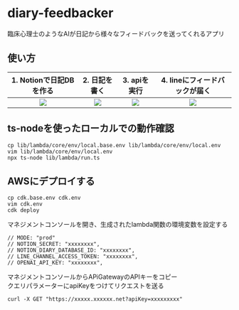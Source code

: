 # diary-feedbacker
臨床心理士のようなAIが日記から様々なフィードバックを送ってくれるアプリ

## 使い方

| 1. Notionで日記DBを作る | 2. 日記を書く | 3. apiを実行 | 4. lineにフィードバックが届く |
| :-: | :-: | :-: | :-: |
| <img src="https://github.com/ritogk/notion-diary-insight/assets/72111956/0b892689-ade3-419b-bbd1-ed54d420fc21"> | <img src="https://github.com/ritogk/notion-diary-insight/assets/72111956/45469219-c0b5-4e99-9c17-628df305372b"> | <img src="https://github.com/ritogk/notion-diary-insight/assets/72111956/de4032ce-3b60-475e-97d4-154d1d56baaa"> | <img src="https://github.com/ritogk/notion-diary-insight/assets/72111956/12a1b394-540c-46a4-89ef-7d07a6bff5fe"> |

## ts-nodeを使ったローカルでの動作確認
```
cp lib/lambda/core/env/local.base.env lib/lambda/core/env/local.env
vim lib/lambda/core/env/local.env
npx ts-node lib/lambda/run.ts
```

## AWSにデプロイする
```
cp cdk.base.env cdk.env
vim cdk.env
cdk deploy
```
マネジメントコンソールを開き、生成されたlambda関数の環境変数を設定する  
```
// MODE: "prod"
// NOTION_SECRET: "xxxxxxxx",
// NOTION_DIARY_DATABASE_ID: "xxxxxxxx",
// LINE_CHANNEL_ACCESS_TOKEN: "xxxxxxxx",
// OPENAI_API_KEY: "xxxxxxxx",
```
マネジメントコンソールからAPiGatewayのAPIキーをコピー  
クエリパラメーターにapiKeyをつけてリクエストを送る
```
curl -X GET "https://xxxxx.xxxxxx.net?apiKey=xxxxxxxxx"
```
